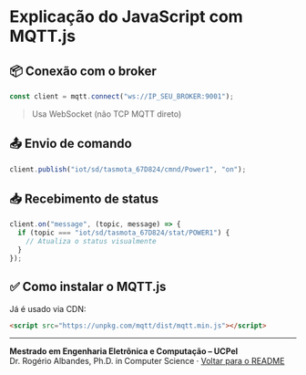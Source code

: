 # Explicação do JavaScript com MQTT.js

## 📦 Conexão com o broker

```js
const client = mqtt.connect("ws://IP_SEU_BROKER:9001");
```

> Usa WebSocket (não TCP MQTT direto)

## 📤 Envio de comando

```js
client.publish("iot/sd/tasmota_67D824/cmnd/Power1", "on");
```

## 📥 Recebimento de status

```js
client.on("message", (topic, message) => {
  if (topic === "iot/sd/tasmota_67D824/stat/POWER1") {
    // Atualiza o status visualmente
  }
});
```

## ✅ Como instalar o MQTT.js

Já é usado via CDN:

```html
<script src="https://unpkg.com/mqtt/dist/mqtt.min.js"></script>
```
---
**Mestrado em Engenharia Eletrônica e Computação – UCPel**  
Dr. Rogério Albandes, Ph.D. in Computer Science · [Voltar para o README](../README.md)